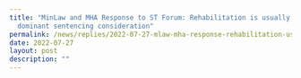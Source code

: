 ```yaml
---
title: "MinLaw and MHA Response to ST Forum: Rehabilitation is usually the
  dominant sentencing consideration"
permalink: /news/replies/2022-07-27-mlaw-mha-response-rehabilitation-usually-dominant-sentencing-consideration
date: 2022-07-27
layout: post
description: ""
---
```

